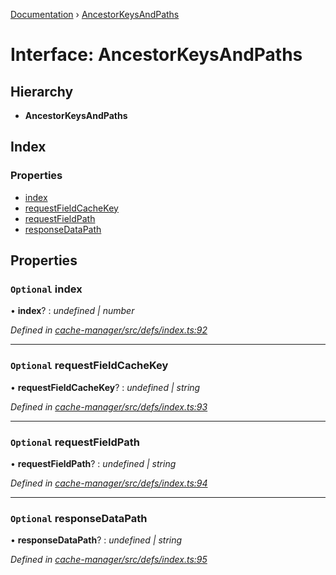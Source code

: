 [Documentation](../README.md) › [AncestorKeysAndPaths](ancestorkeysandpaths.md)

# Interface: AncestorKeysAndPaths

## Hierarchy

* **AncestorKeysAndPaths**

## Index

### Properties

* [index](ancestorkeysandpaths.md#optional-index)
* [requestFieldCacheKey](ancestorkeysandpaths.md#optional-requestfieldcachekey)
* [requestFieldPath](ancestorkeysandpaths.md#optional-requestfieldpath)
* [responseDataPath](ancestorkeysandpaths.md#optional-responsedatapath)

## Properties

### `Optional` index

• **index**? : *undefined | number*

*Defined in [cache-manager/src/defs/index.ts:92](https://github.com/badbatch/graphql-box/blob/f1852d90/packages/cache-manager/src/defs/index.ts#L92)*

___

### `Optional` requestFieldCacheKey

• **requestFieldCacheKey**? : *undefined | string*

*Defined in [cache-manager/src/defs/index.ts:93](https://github.com/badbatch/graphql-box/blob/f1852d90/packages/cache-manager/src/defs/index.ts#L93)*

___

### `Optional` requestFieldPath

• **requestFieldPath**? : *undefined | string*

*Defined in [cache-manager/src/defs/index.ts:94](https://github.com/badbatch/graphql-box/blob/f1852d90/packages/cache-manager/src/defs/index.ts#L94)*

___

### `Optional` responseDataPath

• **responseDataPath**? : *undefined | string*

*Defined in [cache-manager/src/defs/index.ts:95](https://github.com/badbatch/graphql-box/blob/f1852d90/packages/cache-manager/src/defs/index.ts#L95)*
